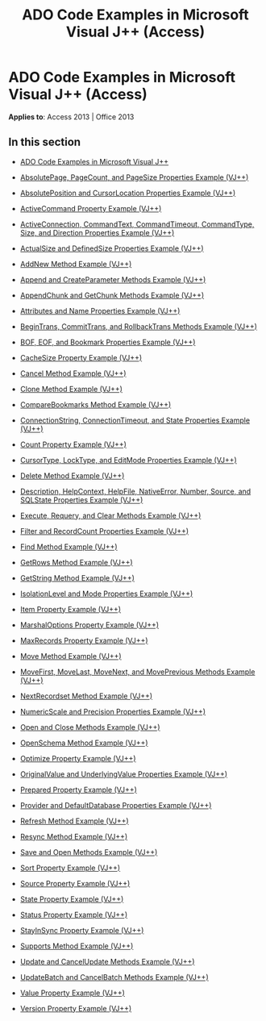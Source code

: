 ﻿---
title: ADO Code Examples in Microsoft Visual J++ (Access)
TOCTitle: ADO Code Examples in Microsoft Visual J++
ms:assetid: b2f21994-3e30-4169-8c90-66b0f0d9c925
ms:mtpsurl: https://msdn.microsoft.com/en-us/library/JJ249854(v=office.15)
ms:contentKeyID: 48547184
ms.date: 09/18/2015
mtps_version: v=office.15
---

# ADO Code Examples in Microsoft Visual J++ (Access)


**Applies to**: Access 2013 | Office 2013

## In this section

  - [ADO Code Examples in Microsoft Visual J++](ado-code-examples-in-microsoft-visual-j.md)

  - [AbsolutePage, PageCount, and PageSize Properties Example (VJ++)](absolutepage-pagecount-and-pagesize-properties-example-vj.md)

  - [AbsolutePosition and CursorLocation Properties Example (VJ++)](absoluteposition-and-cursorlocation-properties-example-vj.md)

  - [ActiveCommand Property Example (VJ++)](activecommand-property-example-vj.md)

  - [ActiveConnection, CommandText, CommandTimeout, CommandType, Size, and Direction Properties Example (VJ++)](activeconnection-commandtext-commandtimeout-commandtype-size-and-direction-properties-example-vj.md)

  - [ActualSize and DefinedSize Properties Example (VJ++)](actualsize-and-definedsize-properties-example-vj.md)

  - [AddNew Method Example (VJ++)](addnew-method-example-vj.md)

  - [Append and CreateParameter Methods Example (VJ++)](append-and-createparameter-methods-example-vj.md)

  - [AppendChunk and GetChunk Methods Example (VJ++)](appendchunk-and-getchunk-methods-example-vj.md)

  - [Attributes and Name Properties Example (VJ++)](attributes-and-name-properties-example-vj.md)

  - [BeginTrans, CommitTrans, and RollbackTrans Methods Example (VJ++)](begintrans-committrans-and-rollbacktrans-methods-example-vj.md)

  - [BOF, EOF, and Bookmark Properties Example (VJ++)](bof-eof-and-bookmark-properties-example-vj.md)

  - [CacheSize Property Example (VJ++)](cachesize-property-example-vj.md)

  - [Cancel Method Example (VJ++)](cancel-method-example-vj.md)

  - [Clone Method Example (VJ++)](clone-method-example-vj.md)

  - [CompareBookmarks Method Example (VJ++)](comparebookmarks-method-example-vj.md)

  - [ConnectionString, ConnectionTimeout, and State Properties Example (VJ++)](connectionstring-connectiontimeout-and-state-properties-example-vj.md)

  - [Count Property Example (VJ++)](count-property-example-vj.md)

  - [CursorType, LockType, and EditMode Properties Example (VJ++)](cursortype-locktype-and-editmode-properties-example-vj.md)

  - [Delete Method Example (VJ++)](delete-method-example-vj.md)

  - [Description, HelpContext, HelpFile, NativeError, Number, Source, and SQLState Properties Example (VJ++)](description-helpcontext-helpfile-nativeerror-number-source-and-sqlstate-properties-example-vj.md)

  - [Execute, Requery, and Clear Methods Example (VJ++)](execute-requery-and-clear-methods-example-vj.md)

  - [Filter and RecordCount Properties Example (VJ++)](filter-and-recordcount-properties-example-vj.md)

  - [Find Method Example (VJ++)](find-method-example-vj.md)

  - [GetRows Method Example (VJ++)](getrows-method-example-vj.md)

  - [GetString Method Example (VJ++)](getstring-method-example-vj.md)

  - [IsolationLevel and Mode Properties Example (VJ++)](isolationlevel-and-mode-properties-example-vj.md)

  - [Item Property Example (VJ++)](item-property-example-vj.md)

  - [MarshalOptions Property Example (VJ++)](marshaloptions-property-example-vj.md)

  - [MaxRecords Property Example (VJ++)](maxrecords-property-example-vj.md)

  - [Move Method Example (VJ++)](move-method-example-vj.md)

  - [MoveFirst, MoveLast, MoveNext, and MovePrevious Methods Example (VJ++)](movefirst-movelast-movenext-and-moveprevious-methods-example-vj.md)

  - [NextRecordset Method Example (VJ++)](nextrecordset-method-example-vj.md)

  - [NumericScale and Precision Properties Example (VJ++)](numericscale-and-precision-properties-example-vj.md)

  - [Open and Close Methods Example (VJ++)](open-and-close-methods-example-vj.md)

  - [OpenSchema Method Example (VJ++)](openschema-method-example-vj.md)

  - [Optimize Property Example (VJ++)](optimize-property-example-vj.md)

  - [OriginalValue and UnderlyingValue Properties Example (VJ++)](originalvalue-and-underlyingvalue-properties-example-vj.md)

  - [Prepared Property Example (VJ++)](prepared-property-example-vj.md)

  - [Provider and DefaultDatabase Properties Example (VJ++)](provider-and-defaultdatabase-properties-example-vj.md)

  - [Refresh Method Example (VJ++)](refresh-method-example-vj.md)

  - [Resync Method Example (VJ++)](resync-method-example-vj.md)

  - [Save and Open Methods Example (VJ++)](save-and-open-methods-example-vj.md)

  - [Sort Property Example (VJ++)](sort-property-example-vj.md)

  - [Source Property Example (VJ++)](source-property-example-vj.md)

  - [State Property Example (VJ++)](state-property-example-vj.md)

  - [Status Property Example (VJ++)](status-property-example-vj.md)

  - [StayInSync Property Example (VJ++)](stayinsync-property-example-vj.md)

  - [Supports Method Example (VJ++)](supports-method-example-vj.md)

  - [Update and CancelUpdate Methods Example (VJ++)](update-and-cancelupdate-methods-example-vj.md)

  - [UpdateBatch and CancelBatch Methods Example (VJ++)](updatebatch-and-cancelbatch-methods-example-vj.md)

  - [Value Property Example (VJ++)](value-property-example-vj.md)

  - [Version Property Example (VJ++)](version-property-example-vj.md)

